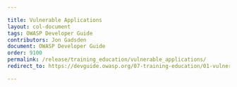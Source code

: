 ```yaml
---

title: Vulnerable Applications
layout: col-document
tags: OWASP Developer Guide
contributors: Jon Gadsden
document: OWASP Developer Guide
order: 9100
permalink: /release/training_education/vulnerable_applications/
redirect_to: https://devguide.owasp.org/07-training-education/01-vulnerable-apps/

---
```


